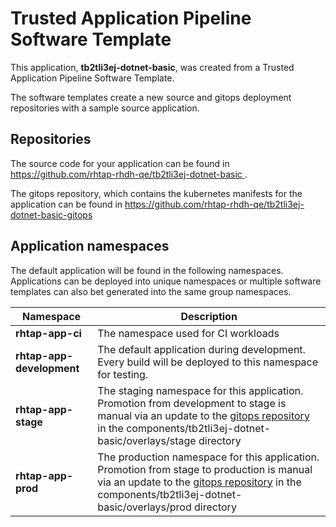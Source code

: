 # Trusted Application Pipeline Software Template

This application, **tb2tli3ej-dotnet-basic**, was created from a Trusted Application Pipeline Software Template.

The software templates create a new source and gitops deployment repositories with a sample source application. 

## Repositories

The source code for your application can be found in [https://github.com/rhtap-rhdh-qe/tb2tli3ej-dotnet-basic ](https://github.com/rhtap-rhdh-qe/tb2tli3ej-dotnet-basic ).
 
The gitops repository, which contains the kubernetes manifests for the application can be found in 
[https://github.com/rhtap-rhdh-qe/tb2tli3ej-dotnet-basic-gitops ](https://github.com/rhtap-rhdh-qe/tb2tli3ej-dotnet-basic-gitops ) 

## Application namespaces 

The default application will be found in the following namespaces. Applications can be deployed into unique namespaces or multiple software templates can also bet generated into the same group namespaces.  

|  Namespace   |  Description   |  
| -------- | -------- |
| **rhtap-app-ci** | The namespace used for CI workloads |
| **rhtap-app-development** | The default application during development. Every build will be deployed to this namespace for testing. |
| **rhtap-app-stage** | The staging namespace for this application. Promotion from development to stage is manual via an update to the [gitops repository](https://github.com/rhtap-rhdh-qe/tb2tli3ej-dotnet-basic-gitops ) in the components/tb2tli3ej-dotnet-basic/overlays/stage directory |
| **rhtap-app-prod** | The production namespace for this application. Promotion from stage to production is manual via an update to the [gitops repository](https://github.com/rhtap-rhdh-qe/tb2tli3ej-dotnet-basic-gitops ) in the components/tb2tli3ej-dotnet-basic/overlays/prod directory |